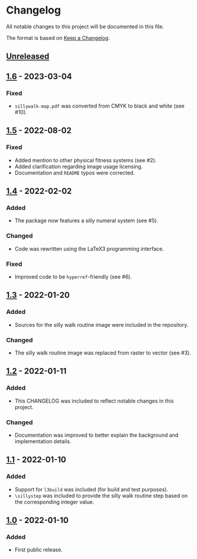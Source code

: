 # Changelog

All notable changes to this project will be documented in this file.

The format is based on [Keep a Changelog](https://keepachangelog.com/en/1.0.0/).

## [Unreleased]

## [1.6] - 2023-03-04

### Fixed

- `sillywalk-map.pdf` was converted from CMYK to black
  and white (see #10).

## [1.5] - 2022-08-02

### Fixed

- Added mention to other physical fitness systems (see #2).
- Added clarification regarding image usage licensing.
- Documentation and `README` typos were corrected.

## [1.4] - 2022-02-02

### Added

- The package now features a silly numeral system (see #5).

### Changed

- Code was rewritten using the LaTeX3 programming interface.

### Fixed

- Improved code to be `hyperref`-friendly (see #6).

## [1.3] - 2022-01-20

### Added

- Sources for the silly walk routine image were included in the repository.

### Changed

- The silly walk routine image was replaced from raster to vector (see #3).

## [1.2] - 2022-01-11

### Added

- This CHANGELOG was included to reflect notable changes in this project.

### Changed

- Documentation was improved to better explain the background and
  implementation details.

## [1.1] - 2022-01-10

### Added

- Support for `l3build` was included (for build and test purposes).
- `\sillystep` was included to provide the silly walk routine step
  based on the corresponding integer value.

## [1.0] - 2022-01-10

### Added

- First public release.

[Unreleased]: https://github.com/cereda/sillypage/compare/v1.6...HEAD
[1.6]: https://github.com/cereda/sillypage/compare/v1.5...v1.6
[1.5]: https://github.com/cereda/sillypage/compare/v1.4...v1.5
[1.4]: https://github.com/cereda/sillypage/compare/v1.3...v1.4
[1.3]: https://github.com/cereda/sillypage/compare/v1.2...v1.3
[1.2]: https://github.com/cereda/sillypage/compare/v1.1...v1.2
[1.1]: https://github.com/cereda/sillypage/compare/v1.0...v1.1
[1.0]: https://github.com/cereda/sillypage/releases/tag/v1.0
